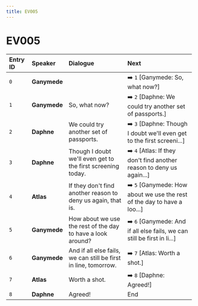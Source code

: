 ```yaml
---
title: EV005
---
```


# EV005


| Entry ID | Speaker | Dialogue | Next |
| :------- | :------ | :------- | :------------ |
| `0` | **Ganymede** |  | ➡️ `1` \[Ganymede: So, what now?\] |
| `1` | **Ganymede** | So, what now? | ➡️ `2` \[Daphne: We could try another set of passports\.\] |
| `2` | **Daphne** | We could try another set of passports\. | ➡️ `3` \[Daphne: Though I doubt we'll even get to the first screeni\.\.\.\] |
| `3` | **Daphne** | Though I doubt we'll even get to the first screening today\. | ➡️ `4` \[Atlas: If they don't find another reason to deny us again\.\.\.\] |
| `4` | **Atlas** | If they don't find another reason to deny us again, that is\. | ➡️ `5` \[Ganymede: How about we use the rest of the day to have a loo\.\.\.\] |
| `5` | **Ganymede** | How about we use the rest of the day to have a look around? | ➡️ `6` \[Ganymede: And if all else fails, we can still be first in li\.\.\.\] |
| `6` | **Ganymede** | And if all else fails, we can still be first in line, tomorrow\. | ➡️ `7` \[Atlas: Worth a shot\.\] |
| `7` | **Atlas** | Worth a shot\. | ➡️ `8` \[Daphne: Agreed\!\] |
| `8` | **Daphne** | Agreed\! | End |
